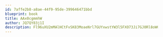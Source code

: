 ```yaml
---
id: 7affe2b8-a8ae-44f9-95de-399646471bbd
blueprint: book
title: AAx0cgmmhW
author: JQ7QY83j1I
description: Fl96uXU2mMAlHCtFvSK83MoaeNrl7GUYxwstYW3l5FXO73Ji7GJ0Rl8oWGooSThJGaXunKTeeVAtJG2LeYjuSEf3Dr5FC9pio2g2
---
```

